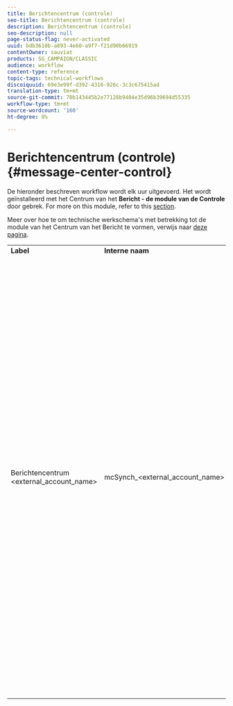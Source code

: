```yaml
---
title: Berichtencentrum (controle)
seo-title: Berichtencentrum (controle)
description: Berichtencentrum (controle)
seo-description: null
page-status-flag: never-activated
uuid: bdb3610b-a893-4e60-a9f7-f21d90b66919
contentOwner: sauviat
products: SG_CAMPAIGN/CLASSIC
audience: workflow
content-type: reference
topic-tags: technical-workflows
discoiquuid: 69e3e99f-d392-4316-926c-3c3c675415ad
translation-type: tm+mt
source-git-commit: 70b143445b2e77128b9404e35d96b39694d55335
workflow-type: tm+mt
source-wordcount: '160'
ht-degree: 8%

---
```



# Berichtencentrum (controle){#message-center-control}

De hieronder beschreven workflow wordt elk uur uitgevoerd. Het wordt geïnstalleerd met het Centrum van het **Bericht - de module van de Controle** door gebrek. For more on this module, refer to this [section](../../message-center/using/about-transactional-messaging.md).

Meer over hoe te om technische werkschema&#39;s met betrekking tot de module van het Centrum van het Bericht te vormen, verwijs naar [deze pagina](../../message-center/using/technical-workflows.md).

<table> 
 <tbody> 
  <tr> 
   <td> <strong>Label</strong><br /> </td> 
   <td> <strong>Interne naam</strong><br /> </td> 
   <td> <strong>Beschrijving</strong><br /> </td> 
  </tr> 
  <tr> 
   <td> Berichtencentrum &lt;external_account_name&gt;<br /> </td> 
   <td> mcSynch_&lt;external_account_name&gt;<br /> </td> 
   <td> Deze workflow:<br /> 
    <ul> 
     <li> <p>Hiermee wordt de lijst met gebeurtenissen hersteld die door de bewerking(en) zijn verwerkt.</p> </li> 
     <li> <p>synchroniseert met de tabel NmsBroadLogMsg om de kwalificaties van de leveringsberichten te herstellen.</p> </li> 
     <li> <p>Hiermee worden de logbestanden voor gebeurtenislevering hersteld zodra de synchronisatie met de tabel NmsBroadLogMsg is voltooid.</p> </li> 
     <li> <p>synchroniseert met de tabel NmsTrackingUrl om de tracking voor bezorgings-URL's te herstellen.</p> </li> 
     <li> <p>Hiermee worden URL's voor het bijhouden van gebeurtenissen hersteld zodra de synchronisatie met de tabel NmsTrackingUrl is voltooid.</p> </li> 
     <li> <p>Hiermee kunt u alle e-mailadressen herstellen die elke drie uur nadat een levering is verzonden, in quarantaine zijn geplaatst.</p> </li> 
    </ul> </td> 
  </tr> 
 </tbody> 
</table>

